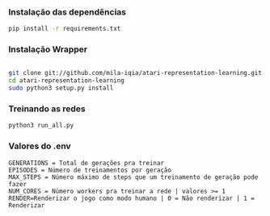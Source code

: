 ### Instalação das dependências

```bash
pip install -r requirements.txt
```

### Instalação Wrapper
```bash

git clone git://github.com/mila-iqia/atari-representation-learning.git
cd atari-representation-learning
sudo python3 setup.py install
```

### Treinando as redes

```bash
python3 run_all.py
```

### Valores do .env

```
GENERATIONS = Total de gerações pra treinar
EPISODES = Número de treinamentos por geração
MAX_STEPS = Número máximo de steps que um treinamento de geração pode fazer
NUM_CORES = Número workers pra treinar a rede | valores >= 1
RENDER=Renderizar o jogo como modo humano | 0 = Não renderizar | 1 = Renderizar
```